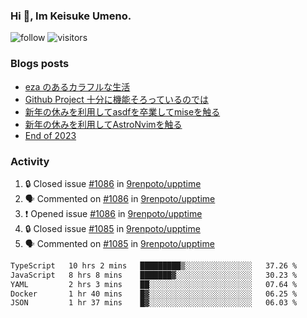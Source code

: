 ### Hi 👋, Im Keisuke Umeno.

<!--
**9renpoto/9renpoto** is a ✨ _special_ ✨ repository because its `README.md` (this file) appears on your GitHub profile.

Here are some ideas to get you started:

- 🔭 I’m currently working on ...
- 🌱 I’m currently learning ...
- 👯 I’m looking to collaborate on ...
- 🤔 I’m looking for help with ...
- 💬 Ask me about ...
- 📫 How to reach me: ...
- 😄 Pronouns: ...
- ⚡ Fun fact: ...
-->

![follow](https://img.shields.io/github/followers/9renpoto?label=Follow&style=social)
![visitors](https://komarev.com/ghpvc/?username=9renpoto&label=Profile%20views&color=0e75b6&style=flat)

### Blogs posts

<!-- BLOG-POST-LIST:START -->
- [eza のあるカラフルな生活](https://9renpoto.win/entry/2024/02/01/eza)
- [Github Project 十分に機能そろっているのでは](https://9renpoto.win/entry/2024/01/14/gh-projects)
- [新年の休みを利用してasdfを卒業してmiseを触る](https://9renpoto.win/entry/2024/01/07/mise)
- [新年の休みを利用してAstroNvimを触る](https://9renpoto.win/entry/2024/01/03/new-year-holidays)
- [End of 2023](https://9renpoto.win/entry/2023/12/31/end)
<!-- BLOG-POST-LIST:END -->

### Activity

<!--START_SECTION:activity-->
1. 🔒 Closed issue [#1086](https://github.com/9renpoto/upptime/issues/1086) in [9renpoto/upptime](https://github.com/9renpoto/upptime)
2. 🗣 Commented on [#1086](https://github.com/9renpoto/upptime/issues/1086#issuecomment-1931597231) in [9renpoto/upptime](https://github.com/9renpoto/upptime)
3. ❗ Opened issue [#1086](https://github.com/9renpoto/upptime/issues/1086) in [9renpoto/upptime](https://github.com/9renpoto/upptime)
4. 🔒 Closed issue [#1085](https://github.com/9renpoto/upptime/issues/1085) in [9renpoto/upptime](https://github.com/9renpoto/upptime)
5. 🗣 Commented on [#1085](https://github.com/9renpoto/upptime/issues/1085#issuecomment-1931342359) in [9renpoto/upptime](https://github.com/9renpoto/upptime)
<!--END_SECTION:activity-->

<!--START_SECTION:waka-->

```txt
TypeScript   10 hrs 2 mins   █████████▒░░░░░░░░░░░░░░░   37.26 %
JavaScript   8 hrs 8 mins    ███████▓░░░░░░░░░░░░░░░░░   30.23 %
YAML         2 hrs 3 mins    ██░░░░░░░░░░░░░░░░░░░░░░░   07.64 %
Docker       1 hr 40 mins    █▓░░░░░░░░░░░░░░░░░░░░░░░   06.25 %
JSON         1 hr 37 mins    █▓░░░░░░░░░░░░░░░░░░░░░░░   06.03 %
```

<!--END_SECTION:waka-->
